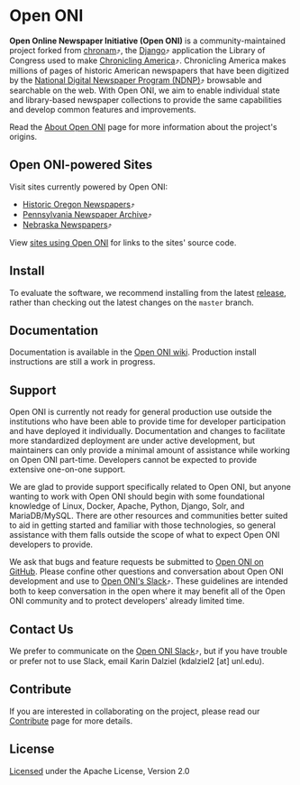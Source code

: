 # Open ONI
**Open Online Newspaper Initiative (Open ONI)** is a community-maintained
project forked from [chronam](https://github.com/LibraryOfCongress/chronam)⤴,
the [Django](http://djangoproject.com/)⤴ application the Library of Congress
used to make [Chronicling America](http://chroniclingamerica.loc.gov/)⤴.
Chronicling America makes millions of pages of historic American newspapers that
have been digitized by the [National Digital Newspaper Program
(NDNP)](http://www.loc.gov/ndnp/)⤴ browsable and searchable on the web. With
Open ONI, we aim to enable individual state and library-based newspaper
collections to provide the same capabilities and develop common features and
improvements.

Read the [About Open
ONI](https://github.com/open-oni/open-oni/wiki/About-Open-ONI) page for more
information about the project's origins.

## Open ONI-powered Sites
Visit sites currently powered by Open ONI:

- [Historic Oregon Newspapers](https://oregonnews.uoregon.edu/)⤴
- [Pennsylvania Newspaper Archive](http://panewsarchive.psu.edu/)⤴
- [Nebraska Newspapers](https://nebnewspapers.unl.edu/)⤴

View [sites using Open
ONI](https://github.com/open-oni/open-oni/wiki/Sites-Using-Open-ONI) for links
to the sites' source code.

## Install
To evaluate the software, we recommend installing from the latest
[release](https://github.com/open-oni/open-oni/releases), rather than checking
out the latest changes on the `master` branch.

## Documentation
Documentation is available in the [Open ONI
wiki](https://github.com/open-oni/open-oni/wiki). Production install
instructions are still a work in progress.

## Support
Open ONI is currently not ready for general production use outside the
institutions who have been able to provide time for developer participation and
have deployed it individually. Documentation and changes to facilitate more
standardized deployment are under active development, but maintainers can only
provide a minimal amount of assistance while working on Open ONI part-time.
Developers cannot be expected to provide extensive one-on-one support.

We are glad to provide support specifically related to Open ONI, but anyone
wanting to work with Open ONI should begin with some foundational knowledge of
Linux, Docker, Apache, Python, Django, Solr, and MariaDB/MySQL. There are other
resources and communities better suited to aid in getting started and familiar
with those technologies, so general assistance with them falls outside the scope
of what to expect Open ONI developers to provide.

We ask that bugs and feature requests be submitted to [Open ONI on
GitHub](https://github.com/open-oni/open-oni/issues). Please confine other
questions and conversation about Open ONI development and use to [Open ONI's
Slack](http://bit.ly/openoni-slack-signup)⤴. These guidelines are intended both
to keep conversation in the open where it may benefit all of the Open ONI
community and to protect developers' already limited time.

## Contact Us
We prefer to communicate on the [Open ONI
Slack](http://bit.ly/openoni-slack-signup)⤴, but if you have trouble or prefer
not to use Slack, email Karin Dalziel (kdalziel2 [at] unl.edu).

## Contribute
If you are interested in collaborating on the project, please read our
[Contribute](https://github.com/open-oni/open-oni/wiki/Contribute) page for more
details.

## License
[Licensed](https://github.com/open-oni/open-oni/blob/master/LICENSE) under the
Apache License, Version 2.0
